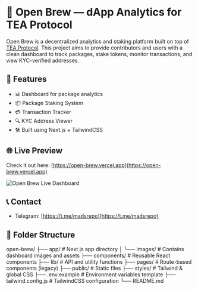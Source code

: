 # 🧪 Open Brew — dApp Analytics for TEA Protocol

Open Brew is a decentralized analytics and staking platform built on top of [TEA Protocol](https://www.tea.xyz/). This project aims to provide contributors and users with a clean dashboard to track packages, stake tokens, monitor transactions, and view KYC-verified addresses.

## 🚀 Features

- 📊 Dashboard for package analytics
- 📦 Package Staking System
- 💳 Transaction Tracker
- 🔍 KYC Address Viewer
- 🛠️ Built using Next.js + TailwindCSS

## 🌐 Live Preview

Check it out here: [https://open-brew.vercel.app](https://open-brew.vercel.app)

![Open Brew Live Dashboard](app/images/Dex.png)

## 📞 Contact

- Telegram: [https://t.me/madsrepo](https://t.me/madsrepo)

## 📁 Folder Structure
open-brew/
├── app/                # Next.js app directory
│   └── images/         # Contains dashboard images and assets
├── components/         # Reusable React components
├── lib/                # API and utility functions
├── pages/              # Route-based components (legacy)
├── public/             # Static files
├── styles/             # Tailwind & global CSS
├── .env.example        # Environment variables template
├── tailwind.config.js  # TailwindCSS configuration
└── README.md